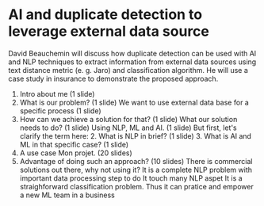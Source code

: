 # AI and duplicate detection to leverage external data source

David Beauchemin will discuss how duplicate detection can be used with AI and NLP techniques to extract information from external data sources using text distance metric (e. g. Jaro) and classification algorithm. He will use a case study in insurance to demonstrate the proposed approach.

1. Intro about me (1 slide)
2. What is our problem? (1 slide)
	We want to use external data base for a specific process (1 slide)
3. How can we achieve a solution for that? (1 slide)
	What our solution needs to do? (1 slide)
	Using NLP, ML and AI. (1 slide)
	But first, let's clarify the term here:
		2. What is NLP in brief? (1 slide)
		3. What is AI and ML in that specific case? (1 slide)
4. A use case
	Mon projet. (20 slides)
5. Advantage of doing such an approach? (10 slides)
	There is commercial solutions out there, why not using it?
	It is a complete NLP problem with important data processing step to do
	It touch many NLP aspet
	It is a straighforward classification problem.
	Thus it can pratice and empower a new ML team in a business
